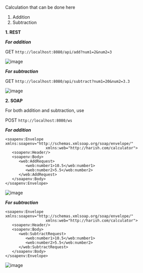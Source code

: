 Calculation that can be done here

1. Addition
2. Subtraction


**1. REST**

***For addition***

GET ```http://localhost:8080/api/add?num1=2&num2=3```

![image](https://github.com/user-attachments/assets/e8a65cb5-ea96-4771-8fc5-5f05992ed42f)


***For subtraction***

GET ```http://localhost:8080/api/subtract?num1=20&num2=3.3```

![image](https://github.com/user-attachments/assets/4046b7d9-142e-4778-88de-46f785ee71bf)




**2. SOAP**

For both addition and subtraction, use

POST ```http://localhost:8080/ws```

***For addition***


```  
<soapenv:Envelope xmlns:soapenv="http://schemas.xmlsoap.org/soap/envelope/"
                  xmlns:web="http://harish.com/calculator">
   <soapenv:Header/>
   <soapenv:Body>
      <web:AddRequest>
         <web:number1>10.5</web:number1>
         <web:number2>5.5</web:number2>
      </web:AddRequest>
   </soapenv:Body>
</soapenv:Envelope>
```

![image](https://github.com/user-attachments/assets/2018fbdb-bcfc-4e66-ab9e-b082e0fb91ce)

***For subtraction***
```
<soapenv:Envelope xmlns:soapenv="http://schemas.xmlsoap.org/soap/envelope/"
                  xmlns:web="http://harish.com/calculator">
   <soapenv:Header/>
   <soapenv:Body>
      <web:SubtractRequest>
         <web:number1>10.5</web:number1>
         <web:number2>5.5</web:number2>
      </web:SubtractRequest>
   </soapenv:Body>
</soapenv:Envelope>
```
![image](https://github.com/user-attachments/assets/26366761-7e51-4a05-98a6-6bd67338672d)
